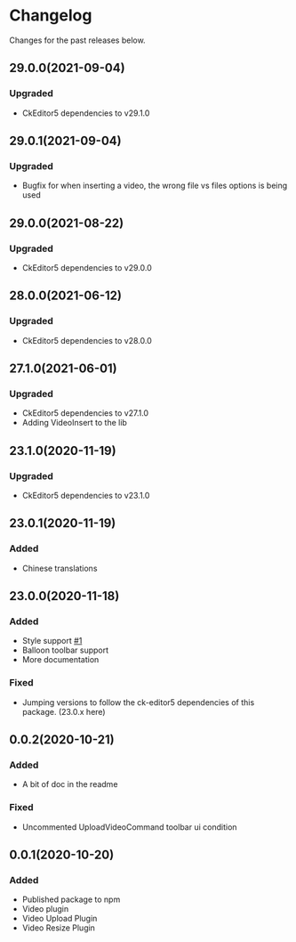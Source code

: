 Changelog
=========

Changes for the past releases below.

## 29.0.0(2021-09-04)
### Upgraded
* CkEditor5 dependencies to v29.1.0

## 29.0.1(2021-09-04)
### Upgraded
* Bugfix for when inserting a video, the wrong file vs files options is being used

## 29.0.0(2021-08-22)
### Upgraded
* CkEditor5 dependencies to v29.0.0

## 28.0.0(2021-06-12)
### Upgraded
* CkEditor5 dependencies to v28.0.0

## 27.1.0(2021-06-01)
### Upgraded
* CkEditor5 dependencies to v27.1.0
* Adding VideoInsert to the lib

## 23.1.0(2020-11-19)
### Upgraded
* CkEditor5 dependencies to v23.1.0

## 23.0.1(2020-11-19)
### Added
* Chinese translations

## 23.0.0(2020-11-18)
### Added
* Style support [#1](https://github.com/Technologie-Visao/ckeditor5-video/issues/1) 
* Balloon toolbar support
* More documentation

### Fixed
* Jumping versions to follow the ck-editor5 dependencies
of this package. (23.0.x here)

## 0.0.2(2020-10-21)
### Added
* A bit of doc in the readme

### Fixed
* Uncommented UploadVideoCommand toolbar ui condition 


## 0.0.1(2020-10-20)
### Added
* Published package to npm
* Video plugin
* Video Upload Plugin
* Video Resize Plugin
